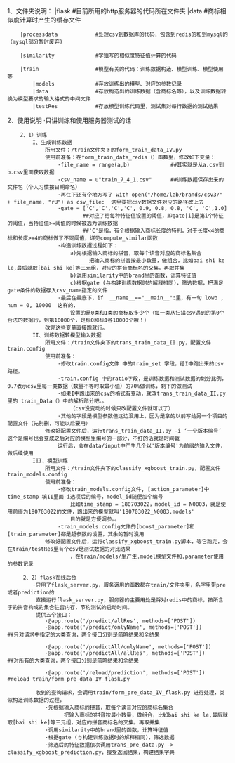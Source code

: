 1、文件夹说明：
        |flask                  #目前所用的http服务器的代码所在文件夹
            |data               #商标相似度计算时产生的缓存文件

        |processdata            #处理csv到数据库的代码，包含到redis的和到mysql的（mysql部分暂时废弃)

        |similarity             #学姐写的相似度特征值计算的代码

        |train                  #模型有关的代码：训练数据构造、模型训练、模型使用等
            |models             #存放训练出的模型、对应的参数记录
            |data               #存放构造出的训练数据（含商标名等），以及训练数据转换为模型要求的输入格式的中间文件
            |testRes            #存放模型训练代码里，测试集对每行数据的测试结果

2、使用说明
·只讲训练和使用服务器测试的话

        2、1）训练
            I、生成训练数据
                所用文件：/train文件夹下的form_train_data_IV.py
                使用前准备：在form_train_data_redis（）函数里，修改如下变量：
                    ·file_name = range(a,b)             ##其实就是从a.csv到b.csv里面获取数据
                    ·csv_name = u"train_7_4_1.csv"      ##训练数据保存出来的文件名（个人习惯按日期命名）
                    ·再往下还有个地方写了 with open("/home/lab/brands/csv3/" + file_name, "rU") as csv_file:  这里要把csv数据文件对应的路径改上去
                    ·gate = ['C','C','C','C', 0.9, 0.8, 0.8, 'C', 'C',1.0]
                            ##对应了给每种特征值设置的阈值，即gate[i]是第i个特征的阈值，当特征值>=阈值的时候被选为训练数据
                            ##'C'是指，有个根据输入商标长度的特判，对于长度<4的商标和长度>=4的商标做了不同阈值，详见compute_similar函数
                    ·构造训练数据过程如下：
                        a)先根据输入商标的拼音，取每个读音对应的商标名集合
                              把输入商标的拼音按最小数量，做组合，比如bai shi ke le,最后就取[bai shi ke]等三元组，对应的拼音商标名的交集。再取并集
                        b)调用similarity中的brand里的函数，计算特征值
                        c)根据gate (与构建训练数据时的解释相同)，筛选数据，把满足gate条件的数据存入csv_name指定的文件
                    ·最后在最底下，if  __name__=="__main__":里，有一句 lowb , num = 0, 10000  这样的，
                        设置的是0类和1类的商标取多少个（每一类从扫描csv遇到的第0个合法的数据行，到第10000个，是标0和标1各10000个哦！）
                改完这些变量直接跑就行。
            II、训练数据转模型输入数据
                所用文件：/train文件夹下的trans_train_data_II.py，配置文件train.config
                使用前准备：
                    ·修改train.config文件 中的train_set 字段，给I中跑出来的csv路径。
                    ·train.config 中的ratio字段，是训练数据和测试数据的划分比例， 0.7表示csv里每一类数据（数量不等时取最小值）的70%做训练，剩下的做测试
                    ·如果I中跑出来的csv的格式有变动，就改trans_train_data_II.py里的 train_Data（）中的解析部分吧。。
                        （csv没变动的时候只改配置文件就可以了）
                    ·其他的字段是模型参数但这边没用上，因为是拿的以前写给另一个项目的配置文件（先别删，可能以后要用）
                修改好配置文件后，运行trans_train_data_II.py -i ‘一个版本编号’  这个是编号也会变成之后对应的模型里编号的一部分，不打的话就是时间戳
                    运行后，会在data/input中产生几个以'版本编号'为前缀的输入文件，做后续使用
            III、模型训练
                所用文件：/train文件夹下的classify_xgboost_train.py，配置文件train_models.config
                使用前准备：
                    ·修改train_models.config文件, [action_parameter]中time_stamp 填II里面-i选项后的编号，model_id随便加个编号
                        比如time_stamp = 180703022，model_id = N0003，就是使用前缀为180703022的文件，跑出来的模型就叫‘180703022_N0003.models'
                        目的就是方便调参。。
                    ·train_models.config文件的[boost_parameter]和[train_parameter]都是超参数的设置，其余的暂时没用
                修改好配置文件后，运行classify_xgboost_train.py脚本，等它跑完，会在train/testRes里有个csv是测试数据的对比结果
                        ，在train/models/里产生.model模型文件和.parameter使用的参数记录

         2、2）flask在线后台
            ·只用了flask_server.py，服务调用的函数都在train/文件夹里，名字里带pre或者prediction的
             直接运行flask_server.py，服务器的主要用处是将对redis中的商标，按所含字的拼音构成的集合驻留内存，节约测试的启动时间。
             提供五个接口：
                ·@app.route('/predict/allRes', methods=['POST'])
                ·@app.route('/predict/onlyName', methods=['POST'])          ##只对请求中指定的大类查询，两个接口分别是简略结果和全结果

                ·@app.route('/predictAll/onlyName', methods=['POST'])
                ·@app.route('/predictAll/allRes', methods=['POST'])         ##对所有的大类查询，两个接口分别是简略结果和全结果

                ·@app.route('/reload/prediction', methods=['POST'])         #reload train/form_pre_data_IV_flask.py

             收到的查询请求，会调用train/form_pre_data_IV_flask.py 进行处理，类似构造训练数据的过程，
                ·先根据输入商标的拼音，取每个读音对应的商标名集合
                      把输入商标的拼音按最小数量，做组合，比如bai shi ke le,最后就取[bai shi ke]等三元组，对应的拼音商标名的交集。再取并集
                ·调用similarity中的brand里的函数，计算特征值
                ·根据gate (与构建训练数据时的解释相同)，筛选数据
                ·筛选后的特征数据依次调用trans_pre_data.py -> classify_xgboost_prediction.py，接受返回结果，构建结果字典


